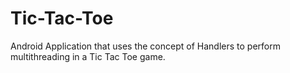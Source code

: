 # Tic-Tac-Toe
Android Application that uses the concept of Handlers to perform multithreading in a Tic Tac Toe game. 
